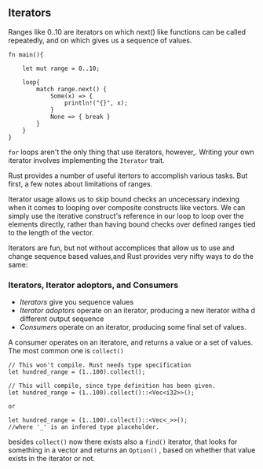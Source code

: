 
## Iterators 

Ranges like 0..10 are iterators on which next() like functions can be called repeatedly, and on which gives us a sequence of values. 

```
fn main(){
    
    let mut range = 0..10;
    
    loop{
        match range.next() {
            Some(x) => {
                println!("{}", x);
            }
            None => { break }
        }
    }
}
```

`for` loops aren't the only thing that use iterators, however,. Writing your own iterator involves implementing the `Iterator` trait. 

Rust provides a number of useful itertors to accomplish various tasks. But first, a few notes about limitations of ranges. 

Iterator usage allows us to skip bound checks an uncecessary indexing when it comes to looping over composite constructs like vectors. We can simply use the iterative construct's reference in our loop to loop over the elements directly, rather than having bound checks over defined ranges tied to the length of the vector. 

Iterators are fun, but not without accomplices that allow us to use and change sequence based values,and Rust provides very nifty ways to do the same: 

### Iterators, Iterator adoptors, and Consumers

- <i>Iterators</i> give you sequence values
- <i>Iterator adoptors</i> operate on an iterator, producing a new iterator witha d different output sequence
- <i>Consumers</i> operate on an iterator, producing some final set of values. 

A consumer operates on an iteratore, and returns a value or a set of values. The most common one is `collect()` 

```
// This won't compile. Rust needs type specification
let hundred_range = (1..100).collect();

// This will compile, since type definition has been given. 
let hundred_range = (1..100).collect()::<Vec<i32>>();

or 

let hundred_range = (1..100).collect()::<Vec<_>>();
//where '_' is an infered type placeholder. 
```


besides `collect()` now there exists also a `find()`  iterator, that looks for something in a vector and returns an `Option()` , based on whether that value exists  in the iterator or not. 




